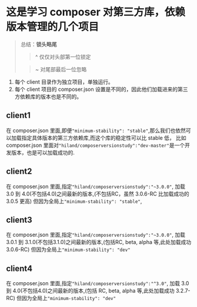 # 这是学习 composer 对第三方库，依赖版本管理的几个项目
> 总结：**锁头略尾**
>> ^ 仅仅对头部第一位锁定
> 
>> ~ 对尾部最后一位忽略
 
1. 每个 client 目录作为独立项目，单独运行。
2. 每个 client 项目的 composer.json 设置是不同的，因此他们加载进来的第三方依赖库的版本也是不同的。


## client1
在 composer.json 里面,即便`"minimum-stability": "stable"`,那么我们也依然可以加载指定具体版本的第三方依赖库,而这个库的稳定性可以比 stable 低，
比如 composer.json 里面对`"hiland/composerversionstudy":"dev-master"`是一个开发版本，也是可以加载成功的.

## client2
在 composer.json 里面,指定`"hiland/composerversionstudy":"~3.0.0"`,
加载 3.0 到 4.0(不包括4.0)之间最新的版本,(不包括RC，虽然 3.0.6-RC 比加载成功的 3.0.5 更高)
但因为全局上`"minimum-stability": "stable"`,

## client3
在 composer.json 里面,指定`"hiland/composerversionstudy":"~3.0.0"`,
加载 3.0.1 到 3.1.0(不包括3.1.0)之间最新的版本,(包括RC, beta, alpha 等,此处加载成功 3.0.6-RC)
但因为全局上`"minimum-stability": "dev"`

## client4
在 composer.json 里面,指定`"hiland/composerversionstudy":"^3.0"`,
加载 3.0 到 4.0(不包括4.0)之间最新的版本,(包括 RC, beta, alpha 等,此处加载成功 3.2.7-RC)
但因为全局上`"minimum-stability": "dev"`